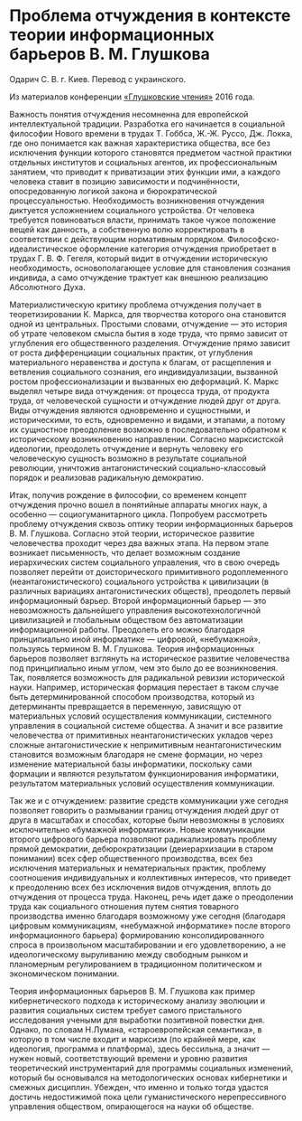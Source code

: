 # Проблема отчуждения в контексте теории информационных барьеров В. М. Глушкова

Одарич C. В. г. Киев. Перевод с украинского.

Из материалов конференции [«Глушковские чтения»](../index.md) 2016 года.

Важность понятия отчуждения несомненна для европейской интеллектуальной традиции. Разработка его начинается в социальной философии Нового времени в трудах Т. Гоббса, Ж.-Ж. Руссо, Дж. Локка, где оно понимается как важная характеристика общества, все без исключения функции которого становятся предметом частной практики отдельных институтов и социальных агентов, их профессиональным занятием, что приводит к приватизации этих функции ими, а каждого человека ставит в позицию зависимости и подчинённости, опосредованную логикой закона и бюрократической процессуальностью. Необходимость возникновения отчуждения диктуется усложнением социального устройства. От человека требуется повиноваться власти, принимать такое чужое положение вещей как данность, а собственную волю корректировать в соответствии с действующим нормативным порядком. Философско-идеалистическое оформление категория отчуждения приобретает в трудах Г. В. Ф. Гегеля, который видит в отчуждении историческую необходимость, основополагающее условие для становления сознания индивида, а само отчуждение трактует как внешнюю реализацию Абсолютного Духа.

Материалистическую критику проблема отчуждения получает в теоретизировании К. Маркса, для творчества которого она становится одной из центральных. Простыми словами, отчуждение — это история об утрате человеком смысла бытия в ходе труда, что прямо зависит от углубления его общественного разделения. Отчуждение прямо зависит от роста дифференциации социальных практик, от углубления материального неравенства и доступа к благам, от расщепления и ветвления социального сознания, его индивидуализации, вызванной ростом профессионализации и вызванных ею деформаций. К. Маркс выделял четыре вида отчуждения: от процесса труда, от продукта труда, от человеческой сущности и отчуждение людей друг от друга. Виды отчуждения являются одновременно и сущностными, и историческими, то есть, одновременно и видами, и этапами, а потому их сущностное преодоление возможно в последовательно обратном к историческому возникновению направлении. Согласно марксистской идеологии, преодолеть отчуждение и вернуть человеку его человеческую сущность возможно в результате социальной революции, уничтожив антагонистический социально-классовый порядок и реализовав радикальную демократию.

Итак, получив рождение в философии, со временем концепт отчуждения прочно вошел в понятийные аппараты многих наук, а особенно — социогуманитарного цикла. Попробуем рассмотреть проблему отчуждения сквозь оптику теории информационных барьеров В. М. Глушкова. Согласно этой теории, историческое развитие человечества проходит через два важных этапа. На первом этапе возникает письменность, что делает возможным создание иерархических систем социального управления, что в свою очередь позволяет перейти от доисторического примитивного родоплеменного (неантагонистического) социального устройства к цивилизации (в различных вариациях антагонистических обществ), преодолеть первый информационный барьер. Второй информационный барьер — это невозможность дальнейшего управления высокотехнологичной цивилизацией и глобальным обществом без автоматизации информационной работы. Преодолеть его можно благодаря принципиально иной информатике — цифровой, «небумажной», пользуясь термином В. М. Глушкова. Теория информационных барьеров позволяет взглянуть на историческое развитие человечества под принципиально иным углом, чем это было до ее возникновения. Так, появляется возможность для радикальной ревизии исторической науки. Например, историческая формация перестает в таком случае быть детерминированной способом производства, который из детерминанты превращается в переменную, зависящую от материальных условий осуществления коммуникации, системного управления в социальной системе общества. А значит и все развитие человечества от примитивных неантагонистических укладов через сложные антагонистические к непримитивным неантагонистическим становится возможным благодаря не смене формации, но через изменение материальной базы информатики, поскольку сами формации и являются результатом функционирования информатики, результатом материальных условий осуществления коммуникации.

Так же и с отчуждением: развитие средств коммуникации уже сегодня позволяет говорить о размывании границ отчуждения людей друг от друга в масштабах и способах, которые были невозможны в условиях исключительно «бумажной информатики». Новые коммуникации второго цифрового барьера позволяют радикализировать проблему прямой демократии, дебюрократизации (деиерархизации в старом понимании) всех сфер общественного производства, всех без исключения материальных и нематериальных практик, проблему соотношения индивидуальных и коллективных интересов, что приведет к преодолению всех без исключения видов отчуждения, вплоть до отчуждения от процесса труда. Наконец, речь идет даже о преодолении труда как социального отношения путем снятия товарного производства именно благодаря возможному уже сегодня (благодаря цифровым коммуникациям, «небумажной информатике» после второго информационного барьера) формированию консолидированного спроса в произвольном масштабировании и его удовлетворению, а не идеологическому выруливанию между свободным рынком и планомерным регулированием в традиционном политическом и экономическом понимании.

Теория информационных барьеров В. М. Глушкова как пример кибернетического подхода к историческому анализу эволюции и развития социальных систем требует самого пристального исследования учеными для выработки позитивной повестки дня. Однако, по словам Н.Лумана, «староевропейская семантика», в которую в том числе входит и марксизм (по крайней мере, как идеология, программа и платформа), здесь бессильна, а значит — нужен новый, соответствующий времени и уровню развития теоретический инструментарий для программы социальных изменений, который бы основывался на методологических основах кибернетики и смежных дисциплин. Убежден, что именно и только тогда удастся достичь недостижимой пока цели гуманистического нерепрессивного управления обществом, опирающегося на науки об обществе.